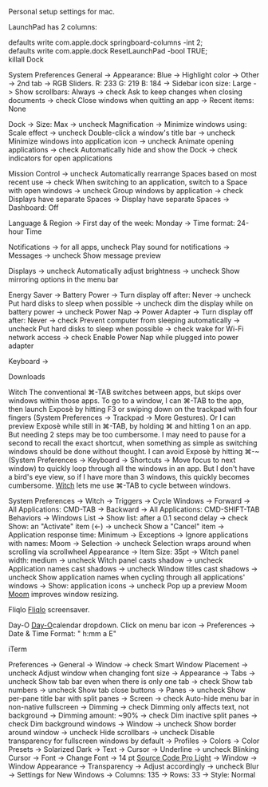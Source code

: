 Personal setup settings for mac.


LaunchPad has 2 columns:

defaults write com.apple.dock springboard-columns -int 2;\
defaults write com.apple.dock ResetLaunchPad -bool TRUE;\
killall Dock


System Preferences
General -> Appearance: Blue
				-> Highlight color -> Other -> 2nd tab -> RGB Sliders. R: 233 G: 219 B: 184
				-> Sidebar icon size: Large
				-> Show scrollbars: Always
				-> check Ask to keep changes when closing documents
				-> check Close windows when quitting an app
				-> Recent items: None

Dock -> Size: Max
		 -> uncheck Magnification
		 -> Minimize windows using: Scale effect
		 -> uncheck Double-click a window's title bar
		 -> uncheck Minimize windows into application icon
		 -> uncheck Animate opening applications
		 -> check Automatically hide and show the Dock
		 -> check indicators for open applications

Mission Control -> uncheck Automatically rearrange Spaces based on most recent use
								-> check When switching to an application, switch to a Space with open windows
								-> uncheck Group windows by application 
								-> check Displays have separate Spaces
								-> Display have separate Spaces
								-> Dashboard: Off



Language & Region -> First day of the week: Monday
									-> Time format: 24-hour Time

Notifications -> for all apps, uncheck Play sound for notifications 
							-> Messages -> uncheck Show message preview

Displays -> uncheck Automatically adjust brightness
				 -> uncheck Show mirroring options in the menu bar

Energy Saver -> Battery Power -> Turn display off after: Never
						 									-> uncheck Put hard disks to sleep when possible
						 									-> uncheck dim the display while on battery power
						 									-> uncheck Power Nap
						 -> Power Adapter -> Turn display off after: Never
						 									-> check Prevent computer from sleeping automatically
						 									-> uncheck Put hard disks to sleep when possible
						 									-> check wake for Wi-Fi network access
						 									-> check Enable Power Nap while plugged into power adapter									

Keyboard -> 

Downloads

Witch
The conventional ⌘-TAB switches between apps, but skips over windows within those apps.
To go to a window, I can ⌘-TAB to the app, then launch Exposè by hitting F3 or swiping down on the trackpad with four fingers (System Preferences -> Trackpad -> More Gestures). Or I can preview Exposè while still in ⌘-TAB, by holding ⌘ and hitting 1 on an app. But needing 2 steps may be too cumbersome. I may need to pause for a second to recall the exact shortcut, when something as simple as switching windows should be done without thought.
I can avoid Exposè by hitting ⌘-~ (System Preferences -> Keyboard -> Shortcuts -> Move focus to next window) to quickly loop through all the windows in an app. But I don't have a bird's eye view, so if I have more than 3 windows, this quickly becomes cumbersome.
<a href="http://manytricks.com/witch/">Witch</a> lets me use ⌘-TAB to cycle between windows.

System Preferences -> Witch -> Triggers -> Cycle Windows -> Forward  -> All Applications: CMD-TAB
																												 -> Backward -> All Applications: CMD-SHIFT-TAB
															 Behaviors -> Windows List -> Show list: after a 0.1 second delay
															 													 -> check Show: an "Activate" item (<-)
															 													 -> uncheck Show a "Cancel" item
															 													 -> Application response time: Minimum
															 					 -> Exceptions	 -> Ignore applications with names: Moom
															 					 -> Selection		 -> uncheck Selection wraps around when scrolling via scrollwheel
															 Appearance -> Item Size: 35pt
															 						-> Witch panel width: medium
															 						-> uncheck Witch panel casts shadow
															 						-> uncheck Application names cast shadows
															 						-> uncheck Window titles cast shadows
															 						-> uncheck Show application names when cycling through all applications' windows
															 						-> Show: application icons
															 						-> uncheck Pop up a preview
Moom
<a href="https://manytricks.com/moom/">Moom</a> improves window resizing.


Fliqlo
<a href="http://fliqlo.com">Fliqlo</a> screensaver.


Day-O
<a href="http://shauninman.com/archive/2011/10/20/day_o_mac_menu_bar_clock">Day-O</a>calendar dropdown.
Click on menu bar icon -> Preferences -> Date & Time Format: " h:mm a  E"


iTerm

Preferences	->	General		->	Window  ->	check Smart Window Placement
					   			    								->  uncheck Adjust window when changing font size
						->  Appearance ->  Tabs   ->  uncheck Show tab bar even when there is only one tab
																			->  check Show tab numbers
																			->  uncheck Show tab close buttons
													->  Panes		->  uncheck Show per-pane title bar with split panes
													-> 	Screen	->	check Auto-hide menu bar in non-native fullscreen
													->  Dimming ->  check Dimming only affects text, not background
																			->  Dimming amount: ~90%
																			->  check Dim inactive split panes
																			->  check Dim background windows
													->  Window  ->  uncheck Show border around window
																			->  uncheck Hide scrollbars
																			->  uncheck Disable transparency for fullscreen windows by default
						->  Profiles   ->  Colors ->  Color Presets	-> Solarized Dark
					  							 ->  Text 	->  Cursor  ->  Underline
								  			   						->  uncheck Blinking Cursor
					    						 						->  Font   ->  Change Font  ->  14 pt <a href="https://github.com/adobe-fonts/source-code-pro/releases/tag/2.010R-ro/1.030R-it">Source Code Pro Light</a>
					  							 ->  Window ->  Window Appearance	-> Transparency	-> Adjust accordingly
								    																				-> uncheck Blur
								  				 -> Settings for New Windows -> Columns: 135
								  				 			  										 -> Rows: 33
								  				 			  										 -> Style: Normal

